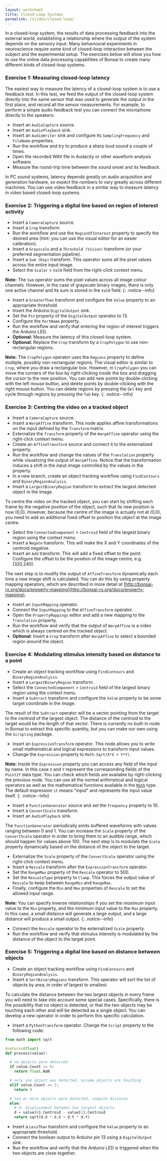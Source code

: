 ```yaml
---
layout: worksheet
title: Closed-Loop Systems
permalink: /slides/closed-loop/
---
```


In a closed-loop system, the results of data processing feedback into the external world, establishing a relationship where the output of the system depends on the sensory input. Many behavioural experiments in neuroscience require some kind of closed-loop interaction between the subject and the experimental setup. The exercises below will show you how to use the online data processing capabilities of Bonsai to create many different kinds of closed-loop systems.

### **Exercise 1:** Measuring closed-loop latency

The easiest way to measure the latency of a closed-loop system is to use a feedback test. In this test, we feed the output of the closed-loop system directly into the same sensor that was used to generate the output in the first place, and record all the sensor measurements. For example, to perform a simple audio feedback test you can connect the microphone directly to the speakers.

* Insert an `AudioCapture` source.
* Insert an `AudioPlayback` sink.
* Insert an `AudioWriter` sink and configure its `SamplingFrequency` and `FileName` properties.
* Run the workflow and try to produce a sharp loud sound a couple of times.
* Open the recorded WAV file in Audacity or other waveform analysis software.
* Measure the round-trip time between the sound onset and its feedback.

In PC sound systems, latency depends greatly on audio acquisition and generation hardware, so expect the numbers to vary greatly across different machines. You can use video feedback in a similar way to measure latency in video based closed-loop systems.

### **Exercise 2:** Triggering a digital line based on region of interest activity

* Insert a `CameraCapture` source.
* Insert a `Crop` transform.
* Run the workflow and use the `RegionOfInterest` property to specify the desired area (hint: you can use the visual editor for an easier calibration).
* Insert a `Grayscale` and a `Threshold (Vision)` transform (or your preferred segmentation pipeline).
* Insert a `Sum (Dsp)` transform. This operator sums all the pixel values across the entire input image.
* Select the `Scalar` > `Val0` field from the right-click context menu.

**Note:** The `Sum` operator sums the pixel values across all image colour channels. However, in the case of grayscale binary images, there is only one active channel and its sum is stored in the `Val0` field.
{: .notice--info}

* Insert a `GreaterThan` transform and configure the `Value` property to an appropriate threshold.
* Insert the Arduino `DigitalOutput` sink.
* Set the `Pin` property of the `DigitalOutput` operator to 13.
* Configure the `PortName` property.
* Run the workflow and verify that entering the region of interest triggers the Arduino LED.
* **Optional:** Measure the latency of this closed-loop system.
* **Optional:** Replace the `Crop` transform by a `CropPolygon` to use non-rectangular regions.

**Note:** The `CropPolygon` operator uses the `Regions` property to define multiple, possibly non-rectangular regions. The visual editor is similar to `Crop`, where you draw a rectangular box. However, in `CropPolygon` you can move the corners of the box by right-clicking *inside* the box and dragging the cursor to the new position. You can add new points by double-clicking with the left mouse button, and delete points by double-clicking with the right mouse button. You can delete regions by pressing the `Del` key and cycle through regions by pressing the `Tab` key.
{: .notice--info}

### **Exercise 3:** Centring the video on a tracked object

* Insert a `CameraCapture` source.
* Insert a `WarpAffine` transform. This node applies affine transformations on the input defined by the `Transform` matrix.
* Externalize the `Transform` property of the `WarpAffine` operator using the right-click context menu.
* Create an `AffineTransform` source and connect it to the externalized property.
* Run the workflow and change the values of the `Translation` property while visualizing the output of `WarpAffine`. Notice that the transformation induces a shift in the input image controlled by the values in the property.
* In a new branch, create an object tracking workflow using `FindContours` and `BinaryRegionAnalysis`.
* Insert a `LargestBinaryRegion` transform to extract the largest detected object in the image.

To centre the video on the tracked object, you can start by shifting each frame by the negative position of the object, such that its new position is now (0,0). However, because the centre of the image is actually not at (0,0), you need to add an additional fixed offset to position the object at the image centre. 

* Select the `ConnectedComponent` > `Centroid` field of the largest binary region using the context menu.
* Insert a `Negate` transform. This will make the X and Y coordinates of the centroid negative.
* Insert an `Add` transform. This will add a fixed offset to the point. Configure the offset to be the position of the image centre, e.g. (320,240).

The next step is to modify the output of `AffineTransform` dynamically each time a new image shift is calculated. You can do this by using property mapping operators, which are described in more detail at [http://bonsai-rx.org/docs/property-mapping](http://bonsai-rx.org/docs/property-mapping).

* Insert an `InputMapping` operator.
* Connect the `InputMapping` to the `AffineTransform` operator.
* Open the `PropertyMappings` editor and add a new mapping to the `Translation` property.
* Run the workflow and verify that the output of `WarpAffine` is a video which is always centred on the tracked object.
* **Optional**: Insert a `Crop` transform after `WarpAffine` to select a bounded region around the object.

### **Exercise 4:** Modulating stimulus intensity based on distance to a point

* Create an object tracking workflow using `FindContours` and `BinaryRegionAnalysis`.
* Insert a `LargestBinaryRegion` transform.
* Select the `ConnectedComponent` > `Centroid` field of the largest binary region using the context menu.
* Insert a `Subtract` transform and configure the `Value` property to be some target coordinate in the image. 

The result of the `Subtract` operator will be a vector pointing from the target to the centroid of the largest object. The distance of the centroid to the target would be the length of that vector. There is currently no built-in node in Bonsai to extract this specific quantity, but you can make our own using the `Scripting` package.

* Insert an `ExpressionTransform` operator. This node allows you to write small mathematical and logical expressions to transform input values.
* Change the `Expression` property to `Math.Sqrt(X*X + Y*Y)`.

**Note:** Inside the `Expression` property you can access any field of the input by name. In this case `X` and `Y` represent the corresponding fields of the `Point2f` data type. You can check which fields are available by right-clicking the previous node. You can use all the normal arithmetical and logical operators as well as the mathematical functions available in the [`Math`](https://msdn.microsoft.com/en-us/library/system.math(v=vs.110).aspx) type. The default expression `it` means "input" and represents the input value itself.
{: .notice--info}

* Insert a `FunctionGenerator` source and set the `Frequency` property to 10.
* Insert a `ConvertScale` transform.
* Insert an `AudioPlayback` sink.

The `FunctionGenerator` periodically emits buffered waveforms with values ranging between 0 and 1. You can increase the `Scale` property of the `ConvertScale` operator in order to bring them to an audible range, which should happen for values above 100. The next step is to modulate the `Scale` property dynamically based on the distance of the object to the target.

* Externalize the `Scale` property of the `ConvertScale` operator using the right-click context menu.
* Insert a `Rescale` transform after the `ExpressionTransform` operator.
* Set the `RangeMax` property of the `Rescale` operator to 500.
* Set the `RescaleType` property to `Clamp`. This forces the output value of `Rescale` to keep between `RangeMin` and `RangeMax`.
* Finally, configure the `Min` and `Max` properties of `Rescale` to set the allowed input range.

**Note:** You can specify inverse relationships if you set the *maximum* input value to the `Min` property, and the *minimum* input value to the `Max` property. In this case, a small distance will generate a large output, and a large distance will produce a small output.
{: .notice--info}

* Connect the `Rescale` operator to the externalized `Scale` property.
* Run the workflow and verify that stimulus intensity is modulated by the distance of the object to the target point.

### **Exercise 5:** Triggering a digital line based on distance between objects

* Create an object tracking workflow using `FindContours` and `BinaryRegionAnalysis`.
* Insert a `SortBinaryRegions` transform. This operator will sort the list of objects by area, in order of largest to smallest.

To calculate the distance between the two largest objects in every frame you will need to take into account some special cases. Specifically, there is the possibility that no object is detected, or that the two objects may be touching each other and will be detected as a single object. You can develop a new operator in order to perform this specific calculation.

* Insert a `PythonTransform` operator. Change the `Script` property to the following code:

```python
from math import sqrt

@returns(float)
def process(value):

  # no objects were detected
  if value.Count == 0:
    return float.NaN

  # only one object was detected, assume objects are touching
  elif value.Count == 1:
    return 0

  # two or more objects were detected, compute distance
  else:
    # d: displacement between two largest objects
    d = value[0].Centroid - value[1].Centroid
    return sqrt(d.X * d.X + d.Y * d.Y)
```

* Insert a `LessThan` transform and configure the `Value` property to an appropriate threshold.
* Connect the boolean output to Arduino pin 13 using a `DigitalOutput` sink.
* Run the workflow and verify that the Arduino LED is triggered when the two objects are close together.